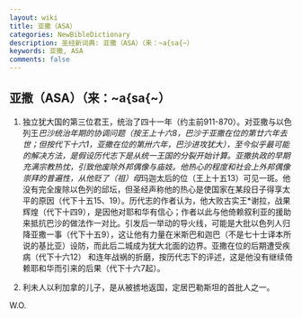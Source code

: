 ```yaml
---
layout: wiki
title: 亚撒（ASA）
categories: NewBibleDictionary
description: 圣经新词典: 亚撒（ASA）（来：~a{sa{~）
keywords: 亚撒, ASA
comments: false
---
```


## 亚撒（ASA）（来：~a{sa{~）

1. 独立犹大国的第三位君王，统治了四十一年（约主前911-870）。对亚撒与以色列王*巴沙统治年期的协调问题（按王上十六8，巴沙于亚撒在位的第廿六年去世；但按代下十六1，亚撒在位的第卅六年，巴沙进攻犹大），至今似乎最可能的解决方法，是假设历代志下是从统一王国的分裂开始计算。亚撒执政的早期充满宗教热忱，引致他废除外邦偶像与庙妓。他热心的程度和社会上外邦偶像崇拜的普遍性，从他贬了（祖）母*玛迦太后的位（王上十五13）可见一斑。他没有完全废除以色列的邱坛，但圣经声称他的热心是使国家在某段日子得享太平的原因（代下十五15、19）。历代志的作者认为，他大败古实王*谢拉，战果辉煌（代下十四9），是因他对耶和华有信心；作者以此与他倚赖叙利亚的援助来抵抗巴沙的做法作一对比。引发后一举动的导火线，可能是大批以色列人归降亚撒一事（代下十五9），这让他有力量在米斯巴和迦巴（不是七十士译本所说的基比亚）设防，而此后二城成为犹大北面的边界。亚撒在位的后期遭受疾病（代下十六12） 和连年战祸的折磨，按历代志下的评述，这是他没有继续倚赖耶和华而引来的后果（代下十六7起）。

2. 利未人以利加拿的儿子，是从被掳地返国，定居巴勒斯坦的首批人之一。

W.O.








